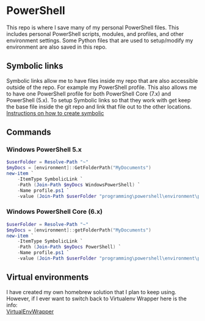 # PowerShell

This repo is where I save many of my personal PowerShell files. This includes personal PowerShell scripts, modules, and profiles, and other environment settings. Some Python files that are used to setup/modify my environment are also saved in this repo.

## Symbolic links

Symbolic links allow me to have files inside my repo that are also accessible outside of the repo. For example my PowerShell profile. This also allows me to have one PowerShell profile for both PowerShell Core (7.x) and PowerShell (5.x). To setup Symbolic links so that they work with get keep the base file inside the git repo and link that file out to the other locations.  
[Instructions on how to create symbolic](https://docs.microsoft.com/en-us/powershell/wmf/5.0/feedback_symbolic)

## Commands

### Windows PowerShell 5.x

```PowerShell
$userFolder = Resolve-Path "~"
$myDocs = [environment]::GetFolderPath("MyDocuments")
new-item `
    -ItemType SymbolicLink `
    -Path (Join-Path $myDocs WindowsPowerShell) `
    -Name profile.ps1 `
    -value (Join-Path $userFolder "programming\powershell\environment\powershell\profile\profile.ps1")
```

### Windows PowerShell Core (6.x)

```PowerShell
$userFolder = Resolve-Path "~"
$myDocs = [environment]::getFolderPath("MyDocuments")
new-item `
    -ItemType SymbolicLink `
    -Path (Join-Path $myDocs PowerShell) `
    -Name profile.ps1 `
    -value (Join-Path $userFolder "programming\powershell\environment\powershell\profile\profile.ps1")
```

## Virtual environments

I have created my own homebrew solution that I plan to keep using. However, if I ever want to switch back to Virtualenv Wrapper here is the info:  
[VirtualEnvWrapper](https://github.com/regisf/virtualenvwrapper-powershell/)
